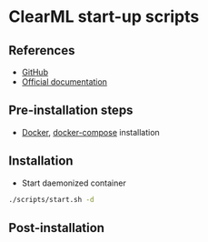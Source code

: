 # ClearML start-up scripts

## References

- [GitHub](https://github.com/allegroai/clearml-server)
- [Official documentation](https://clear.ml/docs/latest/docs/deploying_clearml/clearml_server/)

## Pre-installation steps

- [Docker](https://docs.docker.com/engine/install/ubuntu/), [docker-compose](https://docs.docker.com/compose/install/) installation

## Installation

- Start daemonized container

```bash
./scripts/start.sh -d
```

## Post-installation
